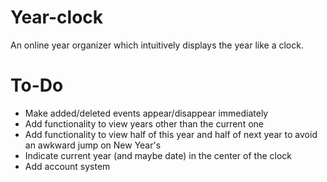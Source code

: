 Year-clock
==========

An online year organizer which intuitively displays the year like a clock.

To-Do
=====

- Make added/deleted events appear/disappear immediately
- Add functionality to view years other than the current one
- Add functionality to view half of this year and half of next year to avoid an awkward jump on New Year's
- Indicate current year (and maybe date) in the center of the clock
- Add account system